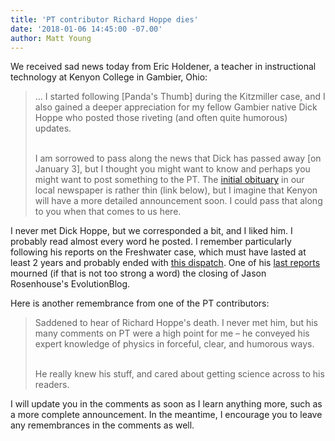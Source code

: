 ```yaml
---
title: 'PT contributor Richard Hoppe dies'
date: '2018-01-06 14:45:00 -07.00'
author: Matt Young
---
```


We received sad news today from Eric Holdener, a teacher in instructional technology at Kenyon College in Gambier, Ohio:

<blockquote>... I started following [Panda's Thumb] during the Kitzmiller case, and I also gained a deeper appreciation for my fellow Gambier native Dick Hoppe who posted those riveting (and often quite humorous) updates. <br/><br/>

I am sorrowed to pass along the news that Dick has passed away [on January 3], but I thought you might want to know and perhaps you might want to post something to the PT. The <a href="http://mountvernonnews.com/article/2018/01/04/richard-b-hoppe/">initial obituary</a> in our local newspaper is rather thin (link below), but I imagine that Kenyon will have a more detailed announcement soon. I could pass that along to you when that comes to us here. </blockquote>

I never met Dick Hoppe, but we corresponded a bit, and I liked him. I probably read almost every word he posted. I remember particularly following his reports on the Freshwater case, which must have lasted at least 2 years and probably ended with <a href="https://pandasthumb.org/archives/2011/01/freshwater-summ-1.html">this dispatch</a>. One of his <a href="https://pandasthumb.org/archives/2016/10/sayonara-evolut.html">last reports</a> mourned (if that is not too strong a word) the closing of Jason Rosenhouse's EvolutionBlog.

Here is another remembrance from one of the PT contributors:

<blockquote>Saddened to hear of Richard Hoppe's death.  I never met him, but
his many comments on PT were a high point for me &ndash; he conveyed
his expert knowledge of physics in forceful, clear, and humorous ways.<br/><br/>

He really knew his stuff, and cared about getting science across to his readers.</blockquote>

I will update you in the comments as soon as I learn anything more, such as a more complete announcement. In the meantime, I encourage you to leave any remembrances in the comments as well.

